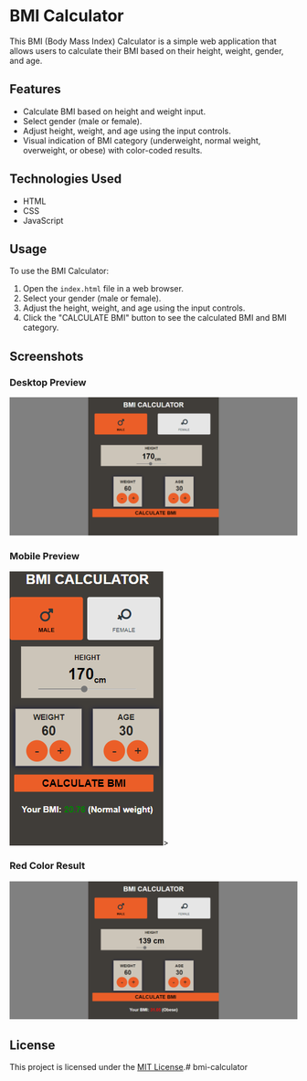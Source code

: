 # BMI Calculator

This BMI (Body Mass Index) Calculator is a simple web application that allows users to calculate their BMI based on their height, weight, gender, and age.

## Features

- Calculate BMI based on height and weight input.
- Select gender (male or female).
- Adjust height, weight, and age using the input controls.
- Visual indication of BMI category (underweight, normal weight, overweight, or obese) with color-coded results.

## Technologies Used

- HTML
- CSS
- JavaScript

## Usage

To use the BMI Calculator:

1. Open the `index.html` file in a web browser.
2. Select your gender (male or female).
3. Adjust the height, weight, and age using the input controls.
4. Click the "CALCULATE BMI" button to see the calculated BMI and BMI category.

## Screenshots

### Desktop Preview
![Desktop Preview](<Screenshots/desktop preview.png>)

### Mobile Preview
![Mobile Preview](<Screenshots/mobile preview with result in green.png>)>

### Red Color Result
![Desktop Preview](<Screenshots/desktop preview with red result.png>)

## License

This project is licensed under the [MIT License](LICENSE).#   b m i - c a l c u l a t o r 
 
 